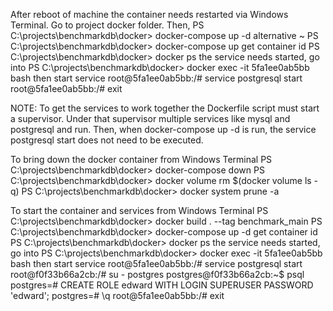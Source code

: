 After reboot of machine 
  the container needs restarted via Windows Terminal. Go to project docker folder. Then,
    PS C:\projects\benchmarkdb\docker> docker-compose up -d
      alternative ~ PS C:\projects\benchmarkdb\docker> docker-compose up
  get container id
    PS C:\projects\benchmarkdb\docker> docker ps
  the service needs started, go into
    PS C:\projects\benchmarkdb\docker> docker exec -it 5fa1ee0ab5bb bash
  then start service
    root@5fa1ee0ab5bb:/# service postgresql start
    root@5fa1ee0ab5bb:/# exit

NOTE: 
To get the services to work together the Dockerfile script must start a supervisor. Under that supervisor multiple services like mysql and postgresql and run. Then, when docker-compose up -d is run, the service postgresql start does not need to be executed.

To bring down the docker container from Windows Terminal
  PS C:\projects\benchmarkdb\docker> docker-compose down
  PS C:\projects\benchmarkdb\docker> docker volume rm $(docker volume ls -q)
  PS C:\projects\benchmarkdb\docker> docker system prune -a
  
To start the container and services from Windows Terminal
   PS C:\projects\benchmarkdb\docker> docker build . --tag benchmark_main
   PS C:\projects\benchmarkdb\docker> docker-compose up -d
   get container id
     PS C:\projects\benchmarkdb\docker> docker ps
   the service needs started, go into
     PS C:\projects\benchmarkdb\docker> docker exec -it 5fa1ee0ab5bb bash
   then start service
     root@5fa1ee0ab5bb:/# service postgresql start
     root@f0f33b66a2cb:/# su - postgres
     postgres@f0f33b66a2cb:~$ psql
     postgres=# CREATE ROLE edward WITH LOGIN SUPERUSER PASSWORD 'edward';
     postgres=# \q
     root@5fa1ee0ab5bb:/# exit
